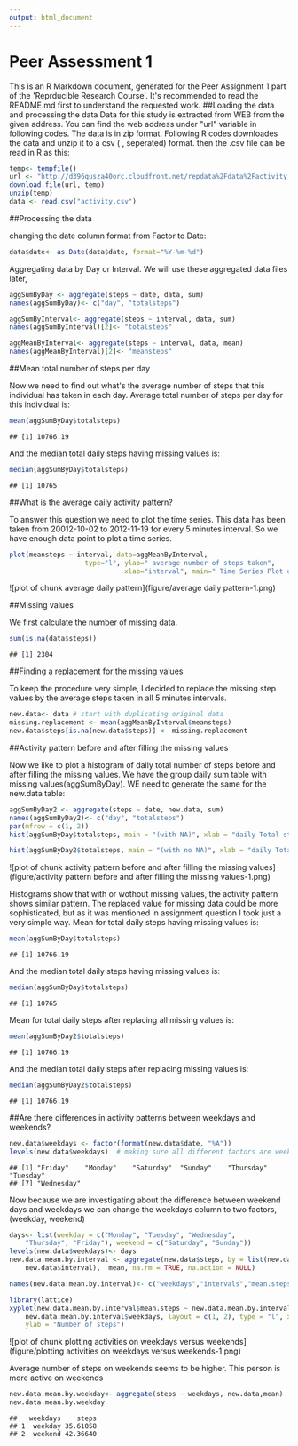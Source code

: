 ```yaml
---
output: html_document
---
```

# Peer Assessment 1 

This is an R Markdown document, generated for the Peer Assignment 1 part of the 'Reprducible Research Course'. It's recommended to read the README.md first to understand the requested work.
##Loading the data and processing the data
Data for this study is extracted from WEB from the given address. You can find the web address under "url" variable in following codes. The data is in zip format. Following R codes downloades the data and unzip it to a csv ( , seperated) format. then the .csv file can be read in R as this:


```r
temp<- tempfile()
url <- "http://d396qusza40orc.cloudfront.net/repdata%2Fdata%2Factivity.zip"
download.file(url, temp)
unzip(temp)
data <- read.csv("activity.csv")
```
##Processing the data

changing the date column format from Factor to Date:


```r
data$date<- as.Date(data$date, format="%Y-%m-%d")
```
Aggregating data by Day or Interval. We will use these aggregated data files later,


```r
aggSumByDay <- aggregate(steps ~ date, data, sum)
names(aggSumByDay)<- c("day", "totalsteps")
```


```r
aggSumByInterval<- aggregate(steps ~ interval, data, sum)
names(aggSumByInterval)[2]<- "totalsteps"

aggMeanByInterval<- aggregate(steps ~ interval, data, mean)
names(aggMeanByInterval)[2]<- "meansteps"
```

##Mean total number of steps per day

Now we need to find out what's the average number of steps that this individual has taken in each day.
Average total number of steps per day for this individual is:

```r
mean(aggSumByDay$totalsteps)
```

```
## [1] 10766.19
```
And the median total daily steps having missing values is:

```r
median(aggSumByDay$totalsteps)
```

```
## [1] 10765
```

##What is the average daily activity pattern?

To answer this question we need to plot the time series. This data has been taken from 20012-10-02 to 2012-11-19 for every 5 minutes interval.
So we have enough data point to plot a time series.


```r
plot(meansteps ~ interval, data=aggMeanByInterval, 
                   type="l", ylab=" average number of steps taken",
                             xlab="interval", main=" Time Series Plot of average daily pattern ")
```

![plot of chunk average daily pattern](figure/average daily pattern-1.png) 


##Missing values 

We first calculate the number of missing data.


```r
sum(is.na(data$steps))
```

```
## [1] 2304
```

##Finding a replacement for the missing values

To keep the procedure very simple, I decided to replace the missing step values by the average steps taken in all 5 minutes intervals.


```r
new.data<- data # start with duplicating original data
missing.replacement <- mean(aggMeanByInterval$meansteps)
new.data$steps[is.na(new.data$steps)] <- missing.replacement
```

##Activity pattern before and after filling the missing values

Now we like to plot a histogram of daily total number of steps before and after filling the missing values. We have the group daily sum table with missing values(aggSumByDay). WE need to generate the same for the new.data table:


```r
aggSumByDay2 <- aggregate(steps ~ date, new.data, sum)
names(aggSumByDay2)<- c("day", "totalsteps")
par(mfrow = c(1, 2))
hist(aggSumByDay$totalsteps, main = "(with NA)", xlab = "daily Total steps")

hist(aggSumByDay2$totalsteps, main = "(with no NA)", xlab = "daily Total steps")
```

![plot of chunk activity pattern before and after filling the missing values](figure/activity pattern before and after filling the missing values-1.png) 

Histograms show that with or wothout missing values, the activity pattern shows similar pattern. The replaced value for missing data could be more sophisticated, but as it was mentioned in assignment question I took just a very simple way. 
Mean for total daily steps having missing values is:

```r
mean(aggSumByDay$totalsteps)
```

```
## [1] 10766.19
```
And the median total daily steps having missing values is:

```r
median(aggSumByDay$totalsteps)
```

```
## [1] 10765
```

Mean for total daily steps after replacing all missing values is:

```r
mean(aggSumByDay2$totalsteps)
```

```
## [1] 10766.19
```
And the median total daily steps after replacing missing values is:

```r
median(aggSumByDay2$totalsteps)
```

```
## [1] 10766.19
```

##Are there differences in activity patterns between weekdays and weekends?


```r
new.data$weekdays <- factor(format(new.data$date, "%A"))
levels(new.data$weekdays)  # making sure all different factors are week days
```

```
## [1] "Friday"    "Monday"    "Saturday"  "Sunday"    "Thursday"  "Tuesday"  
## [7] "Wednesday"
```

Now because we are investigating about the difference between weekend days and weekdays we can change the weekdays column to two factors, (weekday, weekend)


```r
days<- list(weekday = c("Monday", "Tuesday", "Wednesday", 
    "Thursday", "Friday"), weekend = c("Saturday", "Sunday"))
levels(new.data$weekdays)<- days 
new.data.mean.by.interval <- aggregate(new.data$steps, by = list(new.data$weekdays, 
    new.data$interval),  mean, na.rm = TRUE, na.action = NULL)

names(new.data.mean.by.interval)<- c("weekdays","intervals","mean.steps")

library(lattice)
xyplot(new.data.mean.by.interval$mean.steps ~ new.data.mean.by.interval$intervals | 
    new.data.mean.by.interval$weekdays, layout = c(1, 2), type = "l", xlab = "Intervals", 
    ylab = "Number of steps")
```

![plot of chunk plotting activities on weekdays versus weekends](figure/plotting activities on weekdays versus weekends-1.png) 

Average number of steps on weekends seems to be higher. This person is more active on weekends


```r
new.data.mean.by.weekday<- aggregate(steps ~ weekdays, new.data,mean)
new.data.mean.by.weekday
```

```
##   weekdays    steps
## 1  weekday 35.61058
## 2  weekend 42.36640
```
    

